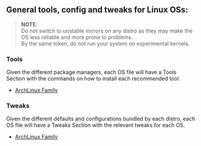 ## General tools, config and tweaks for Linux OSs:

> **NOTE**:<br>
> Do not switch to unstable mirrors on any distro as they may make the OS less reliable and more prone to problems.<br>
> By the same token, do not run your system on experimental kernels.

### Tools

Given the different package managers, each OS file will have a Tools Section with the commands on how to install each recommended tool.

- [ArchLinux Family](ArchFamily.md)

### Tweaks

Given the different defaults and configurations bundled by each distro,
each OS file will have a Tweaks Section with the relevant tweaks for each OS.

- [ArchLinux Family](ArchFamily.md)